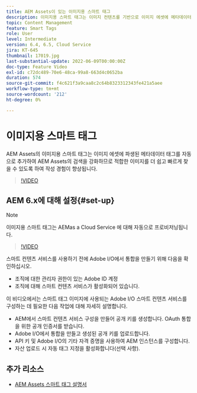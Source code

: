 ```yaml
---
title: AEM Assets이 있는 이미지용 스마트 태그
description: 이미지용 스마트 태그는 이미지 컨텐츠를 기반으로 이미지 에셋에 메타데이터 태그를 자동으로 지능적으로 추가하여 AEM 검색 기능을 향상시킵니다.
topic: Content Management
feature: Smart Tags
role: User
level: Intermediate
version: 6.4, 6.5, Cloud Service
jira: KT-645
thumbnail: 17019.jpg
last-substantial-update: 2022-06-09T00:00:00Z
doc-type: Feature Video
exl-id: c72dc489-70e6-48ca-99a8-663d4c0652ba
duration: 574
source-git-commit: f4c621f3a9caa8c2c64b8323312343fe421a5aee
workflow-type: tm+mt
source-wordcount: '212'
ht-degree: 0%

---
```


# 이미지용 스마트 태그

AEM Assets의 이미지용 스마트 태그는 이미지 에셋에 파생된 메타데이터 태그를 자동으로 추가하여 AEM Assets의 검색을 강화하므로 적합한 이미지를 더 쉽고 빠르게 찾을 수 있도록 하여 작성 경험이 향상됩니다.

>[!VIDEO](https://video.tv.adobe.com/v/17019?quality=12&learn=on)

## AEM 6.x에 대해 설정{#set-up}

>[!NOTE]
> 이미지용 스마트 태그는 AEMas a Cloud Service 에 대해 자동으로 프로비저닝됩니다.

>[!VIDEO](https://video.tv.adobe.com/v/17023?quality=12&learn=on)

스마트 컨텐츠 서비스를 사용하기 전에 Adobe I/O에서 통합을 만들기 위해 다음을 확인하십시오.

* 조직에 대한 관리자 권한이 있는 Adobe ID 계정
* 조직에 대해 스마트 컨텐츠 서비스가 활성화되어 있습니다.

이 비디오에서는 스마트 태그 이미지에 사용되는 Adobe I/O 스마트 컨텐츠 서비스를 구성하는 데 필요한 다음 작업에 대해 자세히 설명합니다.

* AEM에서 스마트 컨텐츠 서비스 구성을 만들어 공개 키를 생성합니다. OAuth 통합을 위한 공개 인증서를 받습니다.
* Adobe I/O에서 통합을 만들고 생성된 공개 키를 업로드합니다.
* API 키 및 Adobe I/O의 기타 자격 증명을 사용하여 AEM 인스턴스를 구성합니다.
* 자산 업로드 시 자동 태그 지정을 활성화합니다(선택 사항).

## 추가 리소스

* [AEM Assets 스마트 태그 설명서](https://experienceleague.adobe.com/docs/experience-manager-cloud-service/assets/manage/smart-tags.html)
